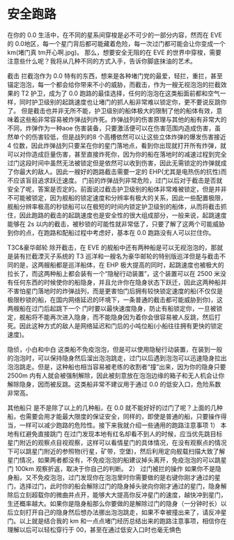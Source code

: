 # 安全跑路
在你的 0.0 生活中，在不同的星系间穿梭是必不可少的一部分内容，然而在 EVE 的 0.0地区，每一个星门背后都可能藏着危险，每一次过门都可能会让你变成一个 km(堵门真 tm开心啊.jpg)。
那么，想要安全无阻的在 EVE 的世界中穿梭，需要注意些什么呢？我将从几种不同的方式入手，告诉你脚底抹油的艺术。

截击
拦截泡作为 0.0 特有的东西，想来是各种堵门党的最爱，轻拦，重拦，甚至锚定泡泡，每一个都会给你带来不小的威胁，而截击，作为一艘无视泡泡的拦截效果的 T2 护卫，成为了 0.0 跑路的最佳选择，任何的泡泡在这类船面前都和空气一样，同时护卫级别的起跳速度也让堵门的抓人船非常难以锁定你，更不要说反跳你了。
但是截击也并非无所不能，护卫级别的船体极大的限制了他的船体有效，意味着这些船非常容易被炸弹战列炸死。炸弹战列的伤害原理与其他的船有非常大的不同，炸弹作为一种aoe 伤害装备，只要激活便可以在伤害范围内造成伤害，虽然单个的伤害较低，但是战列的8 个高槽依然可以让这些立体炸弹的爆发伤害接近 4 位数，因此炸弹战列只要呆在你的星门落地点，看到你出现就打开所有炸弹，就可以对你造成巨量伤害，甚至直接炸死你，因为你的船在落地时的减速过程到完全过门这段时间中虽然无法被锁定但是依然可以收到伤害，因此无需锁定的炸弹就成了你最大的敌人。因此一艘好的跑路截击需要一定的 EHP(尤其是电热伤的抗性)而不应该盲目追求跃迁速度。
门前的炸弹战列非常危险，过门以后对于截击是否就安全了呢，答案是否定的。前面说过截击护卫级别的船体非常难被锁定，但是并非不可能被锁定，因为舰船的锁定速度和分辨率有极大的关系，因此一些配置极限，舰船分辨率极高的秒锁船可以在极短的时间内锁定护卫级别的船体，从而将截击抓住，因此跑路的截击的起跳速度也是安全性的很大组成部分，一般来说，起跳速度能够在 2s 以内的截击，被秒锁的可能性就非常低了，只要了解了这两个可能威胁到你的点，在跑路和配船过程中考虑好，基本在 0.0 跑路没有人可以拦住你。

T3C&豪华邮轮
除开截击，在 EVE 的舰船中还有两种船是可以无视泡泡的，那就是装有拦截湮灭子系统的 T3 巡洋和一艘名为豪华邮轮的特别版巡洋但是与截击不同的是，这两艘船都是巡洋船体，在 EHP 极大提高的同时，起跳速度也被极大的拉长了，而这两种船上都会装有一个“隐秘行动装置”，这个装置可以在 2500 米没有任何东西的时候使你的船隐身，并且允许你在隐身状态下跃迁，因此这两种船并不害怕星门落地时的炸弹战列，而是更害怕门后拥有较快锁定速度的船(不仅仅是极限秒锁的船，在国内网络延迟的环境下，一条普通的截击都可能威胁到你)，这两艘船在过门后起跳下一个
门时要以最快速度隐身，防止有船锁定你，一旦被锁定，舰船将不能再次进入隐身，而不能隐身因为着你会很容易被人反跳，然后打死。因此这种方式的敌人是网络延迟和门后的小吨位船(小船往往拥有更快的锁定速度)。

隐侦，小白和中白
这类船不免疫泡泡，但是可以使用隐秘行动装置，在装到一般的泡泡时，可以保持隐身然后溜出泡泡跳走，过门以后遇到泡泡可以迅速隐身拉出泡泡跳走。但是，这种船也相当容易被老练的收割者“撞”出来，因为你的隐身只要 2500m 内有人就会被强制解除，因此被刻意放在泡泡边缘的箱子和无人机会让你解除隐身，因而被反跳。这类船非常不建议用于通过 0.0 的低安入口，危险系数非常高。

其他船只
是不是除了以上的几种船，在 0.0 就不能好好的过门了呢？上面的几种船，也需要会用才能最大限度的保证安全，同样的，即使是普通的船，只要操作得当，一样可以减少跑路的危险性。接下来我就介绍一些通用的跑路注意事项
1） 本地有红避免直接跳门
在过门发现本地有红名却看不到人的时候，应当优先跳目标星门附近的观察点目视观察，这样可以看情星门的具体情况，在没有观察点的情况下可以跳星门附近的参照物(行星，矿带，空堡)，然后利用定向舰载扫描大致了解星门情况，如果两者都没有，不免疫泡泡的船建议掉头离开，免疫泡泡的可以跳星门 100km 观察折返，取决于你自己的判断。
2） 过门被拦的操作
如果你不是隐身船，又不免疫泡泡，过门发现你在泡泡里时你需要做的是右键你刚才通过的星门，选择过门，此时你的船会解除过门的隐身掉头驶向你刚才通过的星门，隐身解除后立刻超载你的微曲并点开，能够大大提高你反冲星门的速度，越快冲到星门，生还概率越大。如果你是隐身船那么你要做的是解除过门的隐身（一分钟时长）以后立刻打开自己的隐身然后想办法挪出泡泡跳走，如果不幸被撞出来了，请反冲星门。以上就是结合我的 km 和一点点堵门经历总结出来的跑路注意事项，相信你在理解以后可以轻松穿行于 00，甚至在通过低安入口时也毫无惧色